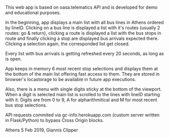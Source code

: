 This web app is based on oasa.telematics API and is developed for demo and educational purposes.

In the beginning, app displays a main list with all bus lines in Athens ordered by lineID. Clicking on a bus line is displayed a list with it's routes (usually 2 routes: go & return), clicking a route is displayed a list with the bus stops in route and finally clicking a stop are displayed bus arrivals expected there. Clicking a selection again, the corresponded list get closed.

Every list with bus arrivals is getting refreshed every 20 seconds, as long as is open. 

App keeps in memory 6 most recent stop selections and displays them at the bottom of the main list offering fast access to them. They are stored in browser's locastorage to be available in future app executions.

Also, there is a menu with single digits sticky at the bottom of the viewport. When a digit is selected main list is scrolled to the lines with lineID starting with it. Digits are from 0 to 9, A for alpharithmitical and M for most recent bus stop selections.

API requests commited via gc-info.herokuapp.com (custom server written in Flask/Python) to bypass Cross Origin blocks.

Athens 5 Feb 2019, Giannis Clipper